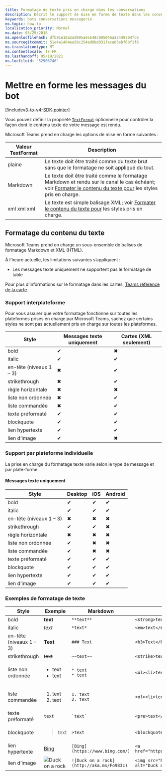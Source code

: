 ```yaml
---
title: Formatage de texte pris en charge dans les conversations
description: Décrit le support de mise en forme de texte dans les conversations bot
keywords: bots conversations messagerie
ms.topic: how-to
localization_priority: Normal
ms.date: 03/29/2018
ms.openlocfilehash: dfb91e18a2ad895ae5b48c905046a22449304fc6
ms.sourcegitcommit: 51e4a1464ea58c254ad6bd0317aca03ebf6bf1f6
ms.translationtype: MT
ms.contentlocale: fr-FR
ms.lasthandoff: 05/19/2021
ms.locfileid: "52566746"
---
```

# <a name="formatting-bot-messages"></a>Mettre en forme les messages du bot

[!include[v3-to-v4-SDK-pointer](~/includes/v3-to-v4-pointer-bots.md)]

Vous pouvez définir la propriété [`TextFormat`](/bot-framework/dotnet/bot-builder-dotnet-create-messages#customizing-a-message) optionnelle pour contrôler la façon dont le contenu texte de votre message est rendu.

Microsoft Teams prend en charge les options de mise en forme suivantes :

| Valeur TextFormat | Description |
| --- | --- |
| plaine | Le texte doit être traité comme du texte brut sans que le formatage ne soit appliqué du tout. |
| Markdown | Le texte doit être traité comme le formatage Markdown et rendu sur le canal le cas échéant; voir [Formater le contenu du texte pour](#formatting-text-content) les styles pris en charge. |
| xml xml xml | Le texte est simple balisage XML; voir [Formater le contenu du texte pour](#formatting-text-content) les styles pris en charge. |

## <a name="formatting-text-content"></a>Formatage du contenu du texte

Microsoft Teams prend en charge un sous-ensemble de balises de formatage Markdown et XML (HTML).

À l’heure actuelle, les limitations suivantes s’appliquent :

* Les messages texte uniquement ne supportent pas le formatage de table

Pour plus d’informations sur le formatage dans les cartes, [Teams référence de la carte](~/task-modules-and-cards/cards/cards-reference.md).

### <a name="cross-platform-support"></a>Support interplateforme

Pour vous assurer que votre formatage fonctionne sur toutes les plateformes prises en charge par Microsoft Teams, sachez que certains styles ne sont pas actuellement pris en charge sur toutes les plateformes.

| Style                     | Messages texte uniquement | Cartes (XML seulement) |
|---------------------------|--------------------|------------------|
| bold                      | ✔                  | ✖                |
| italic                    | ✔                  | ✔                |
| en-tête (niveaux 1 &ndash; 3) | ✖                  | ✔                |
| strikethrough             | ✖                  | ✔                |
| règle horizontale           | ✖                  | ✖                |
| liste non ordonnée            | ✖                  | ✔                |
| liste commandée              | ✖                  | ✔                |
| texte préformaté         | ✔                  | ✔                |
| blockquote                | ✔                  | ✔                |
| lien hypertexte                 | ✔                  | ✔                |
| lien d’image                | ✔                  | ✖                |

### <a name="support-by-individual-platform"></a>Support par plateforme individuelle

La prise en charge du formatage texte varie selon le type de message et par plate-forme.

#### <a name="text-only-messages"></a>Messages texte uniquement

| Style                     | Desktop | iOS | Android |
|---------------------------|---------|-----|---------|
| bold                      | ✔       | ✔   | ✔       |
| italic                    | ✔       | ✔   | ✔       |
| en-tête (niveaux 1 &ndash; 3) | ✖       | ✖   | ✖       |
| strikethrough             | ✔       | ✔   | ✖       |
| règle horizontale           | ✖       | ✖   | ✖       |
| liste non ordonnée            | ✔       | ✖   | ✖       |
| liste commandée              | ✔       | ✖   | ✖       |
| texte préformaté         | ✔       | ✔   | ✔       |
| blockquote                | ✔       | ✔   | ✔       |
| lien hypertexte                 | ✔       | ✔   | ✔       |
| lien d’image                | ✔       | ✔   | ✔       |

### <a name="examples-of-text-formatting"></a>Exemples de formatage de texte

| Style | Exemple | Markdown | XML (HTML) |
| --- | --- | --- | --- |
| bold | **text** | `**text**` | `<strong>text</strong>` |
| italic | *text* | `*text*` | `<em>text</em>` |
| en-tête (niveaux 1 &ndash; 3) | **Text** | `### Text` | `<h3>Text</h3>` |
| strikethrough | ~~text~~ | `~~text~~` | `<strike>text</strike>` |
| liste non ordonnée | <ul><li>text</li><li>text</li></ul> | `* text`<br>`* text` | `<ul><li>text</li><li>text</li></ul>` |
| liste commandée | <ol><li>text</li><li>text</li></ol> | `1. text`<br>`2. text` | `<ol><li>text</li><li>text</li></ol>` |
| texte préformaté | `text` | `` `text` `` | `<pre>text</pre>` |
| blockquote | <blockquote>text</blockquote> | `>text` | `<blockquote>text</blockquote>` |
| lien hypertexte | [Bing](https://www.bing.com/) | `[Bing](https://www.bing.com/)` | `<a href="https://www.bing.com/">Bing</a>` |
| lien d’image | <img src="https://aka.ms/Fo983c" alt="Duck on a rock"></img> | `![Duck on a rock](http://aka.ms/Fo983c)` | `<img src="https://aka.ms/Fo983c" alt="Duck on a rock"></img>` |
